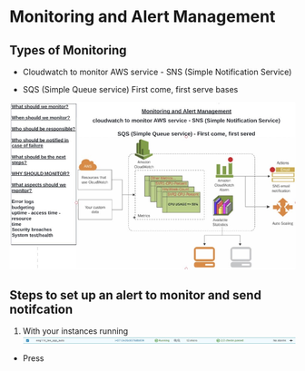 # Monitoring and Alert Management

## Types of Monitoring 

- Cloudwatch to monitor AWS service - SNS (Simple Notification Service)

- SQS (Simple Queue service)
First come, first serve bases

![Monitor and alart](../images/Monitoring_Alert_management.jpg)

## Steps to set up an alert to monitor and send notifcation

1. With your instances running
![Instance running](../images/Alert_step_one.jpg)
- Press 
